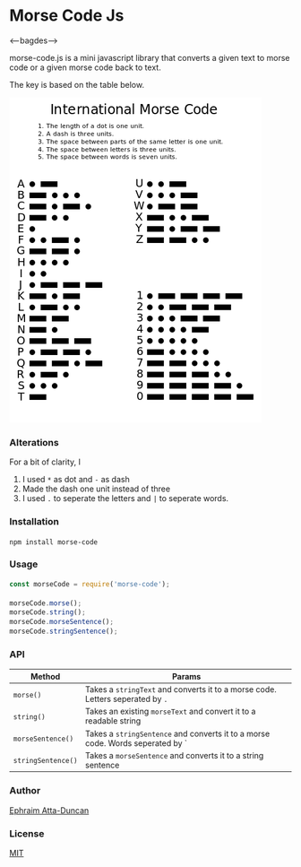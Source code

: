 # Morse Code Js

<--bagdes-->

morse-code.js is a mini javascript library that converts a given text to morse code or a given morse code back to text.

The key is based on the table below.

<div style="align-items:center;"><img src="./morse-code.png" alt="International Morse Code table">
</div>

### Alterations

For a bit of clarity, I

1. I used `*` as dot and `-` as dash
1. Made the dash one unit instead of three
1. I used `.` to seperate the letters and `|` to seperate words.

### Installation

`npm install morse-code`

### Usage

```js
const morseCode = require('morse-code');

morseCode.morse();
morseCode.string();
morseCode.morseSentence();
morseCode.stringSentence();
```

### API

| Method             | Params                                                                           |
| ------------------ | -------------------------------------------------------------------------------- |
| `morse()`          | Takes a `stringText` and converts it to a morse code. Letters seperated by `.`   |
| `string()`         | Takes an existing `morseText` and convert it to a readable string                |
| `morseSentence()`  | Takes a `stringSentence` and converts it to a morse code. Words seperated by `|` |
| `stringSentence()` | Takes a `morseSentence` and converts it to a string sentence                     |

### Author

[Ephraim Atta-Duncan](https://dephraim.now.sh)

### License

[MIT](./license)
